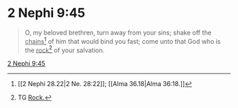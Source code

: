 # 2 Nephi 9:45

> O, my beloved brethren, turn away from your sins; shake off the <u>chains</u>[^a] of him that would bind you fast; come unto that God who is the <u>rock</u>[^b] of your salvation.

[2 Nephi 9:45](https://www.churchofjesuschrist.org/study/scriptures/bofm/2-ne/9?lang=eng&id=p45#p45)


[^a]: [[2 Nephi 28.22|2 Ne. 28:22]]; [[Alma 36.18|Alma 36:18.]]
[^b]: TG [Rock.](https://www.churchofjesuschrist.org/study/scriptures/tg/rock?lang=eng)
